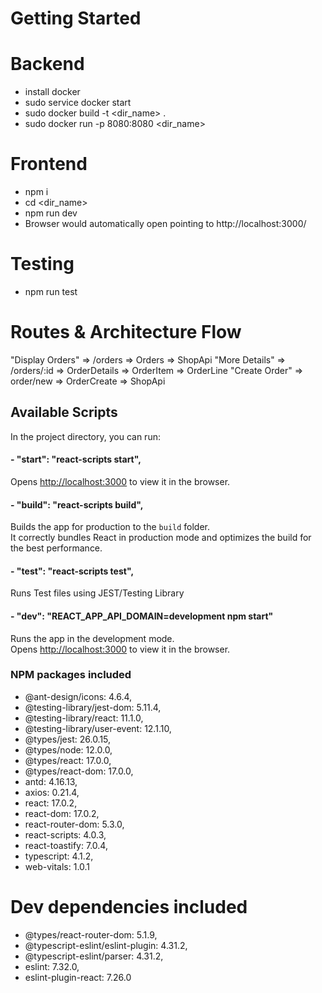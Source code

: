 # Getting Started

# Backend
- install docker
- sudo service docker start
- sudo docker build -t <dir_name> .
- sudo docker run -p 8080:8080 <dir_name>

# Frontend
- npm i
- cd <dir_name>
- npm run dev
- Browser would automatically open pointing to http://localhost:3000/

# Testing 
- npm run test

# Routes & Architecture Flow
"Display Orders" => /orders     => Orders        => ShopApi 
"More Details"   => /orders/:id => OrderDetails  => OrderItem  => OrderLine
"Create Order"   => order/new   => OrderCreate   => ShopApi

## Available Scripts
In the project directory, you can run:
#### - "start": "react-scripts start",
Opens [http://localhost:3000](http://localhost:3000) to view it in the browser.

#### - "build": "react-scripts build",
Builds the app for production to the `build` folder.\
It correctly bundles React in production mode and optimizes the build for the best performance.

#### - "test": "react-scripts test",
Runs Test files using JEST/Testing Library

#### - "dev": "REACT_APP_API_DOMAIN=development npm start"
Runs the app in the development mode.\
Opens [http://localhost:3000](http://localhost:3000) to view it in the browser.

### NPM packages included
- @ant-design/icons: 4.6.4,
- @testing-library/jest-dom: 5.11.4,
- @testing-library/react: 11.1.0,
- @testing-library/user-event: 12.1.10,
- @types/jest: 26.0.15,
- @types/node: 12.0.0,
- @types/react: 17.0.0,
- @types/react-dom: 17.0.0,
- antd: 4.16.13,
- axios: 0.21.4,
- react: 17.0.2,
- react-dom: 17.0.2,
- react-router-dom: 5.3.0,
- react-scripts: 4.0.3,
- react-toastify: 7.0.4,
- typescript: 4.1.2,
- web-vitals: 1.0.1

# Dev dependencies included
- @types/react-router-dom: 5.1.9,
- @typescript-eslint/eslint-plugin: 4.31.2,
- @typescript-eslint/parser: 4.31.2,
- eslint: 7.32.0,
- eslint-plugin-react: 7.26.0
